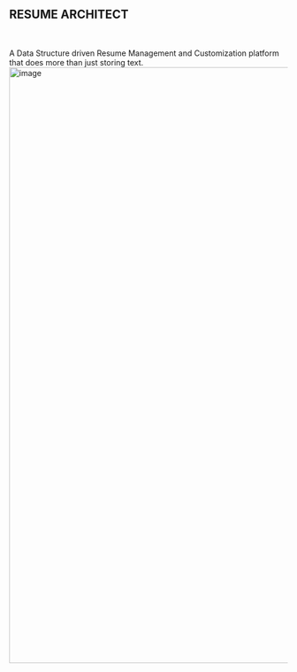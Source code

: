 ## RESUME ARCHITECT

<br>

A Data Structure driven Resume Management and Customization platform that does more than just storing text.<br>
<img width="1919" height="1077" alt="image" src="https://github.com/user-attachments/assets/8fc39382-c6e8-49cd-89c1-11cf59b7b277" />
